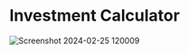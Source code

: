 # Investment Calculator

![Screenshot 2024-02-25 120009](https://github.com/Yunchov98/Udemy/assets/107936254/de7f598e-9ef6-4a89-a65a-ccbecb457745)
